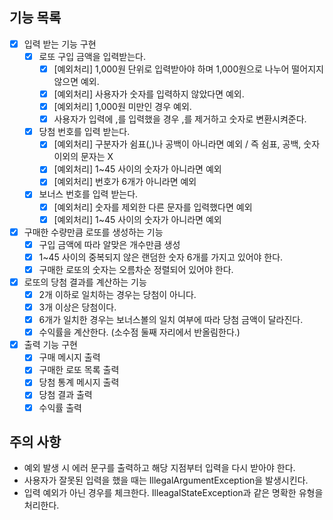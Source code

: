 ## 기능 목록

- [x] 입력 받는 기능 구현
  - [x] 로또 구입 금액을 입력받는다.
    - [x] [예외처리] 1,000원 단위로 입력받아야 하며 1,000원으로 나누어 떨어지지 않으면 예외.
    - [x] [예외처리] 사용자가 숫자를 입력하지 않았다면 예외.
    - [x] [예외처리] 1,000원 미만인 경우 예외.
    - [x] 사용자가 입력에 ,를 입력했을 경우 ,를 제거하고 숫자로 변환시켜준다.
  - [x] 당첨 번호를 입력 받는다.
    - [x] [예외처리] 구분자가 쉼표(,)나 공백이 아니라면 예외 / 즉 쉼표, 공백, 숫자 이외의 문자는 X
    - [x] [예외처리] 1~45 사이의 숫자가 아니라면 예외
    - [x] [예외처리] 번호가 6개가 아니라면 예외
  - [x] 보너스 번호를 입력 받는다.
    - [x] [예외처리] 숫자를 제외한 다른 문자를 입력했다면 예외
    - [x] [예외처리] 1~45 사이의 숫자가 아니라면 예외
- [x] 구매한 수량만큼 로또를 생성하는 기능
  - [x] 구입 금액에 따라 알맞은 개수만큼 생성
  - [x] 1~45 사이의 중복되지 않은 랜덤한 숫자 6개를 가지고 있어야 한다.
  - [x] 구매한 로또의 숫자는 오름차순 정렬되어 있어야 한다.
- [x] 로또의 당첨 결과를 계산하는 기능
  - [x] 2개 이하로 일치하는 경우는 당첨이 아니다.
  - [x] 3개 이상은 당첨이다.
  - [x] 6개가 일치한 경우는 보너스볼의 일치 여부에 따라 당첨 금액이 달라진다.
  - [x] 수익률을 계산한다. (소수점 둘째 자리에서 반올림한다.)
- [x] 출력 기능 구현
  - [x] 구매 메시지 출력
  - [x] 구매한 로또 목록 출력
  - [x] 당첨 통계 메시지 출력
  - [x] 당첨 결과 출력
  - [x] 수익률 출력

## 주의 사항

- 예외 발생 시 에러 문구를 출력하고 해당 지점부터 입력을 다시 받아야 한다.
- 사용자가 잘못된 입력을 했을 때는 IllegalArgumentException을 발생시킨다.
- 입력 예외가 아닌 경우를 체크한다. IlleagalStateException과 같은 명확한 유형을 처리한다.